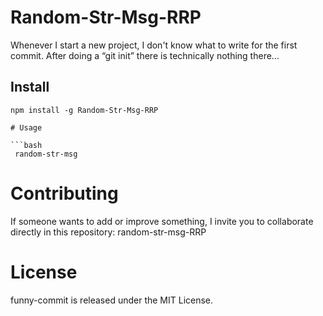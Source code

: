 # Random-Str-Msg-RRP

Whenever I start a new project, I don't know what to write for the first commit. After doing a “git init” there is technically nothing there...

## Install

```npm
npm install -g Random-Str-Msg-RRP

# Usage

```bash
 random-str-msg
 ```

# Contributing
If someone wants to add or improve something, I invite you to collaborate directly in this repository: random-str-msg-RRP

# License
funny-commit is released under the MIT License.
